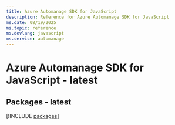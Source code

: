 ```yaml
---
title: Azure Automanage SDK for JavaScript
description: Reference for Azure Automanage SDK for JavaScript
ms.date: 08/19/2025
ms.topic: reference
ms.devlang: javascript
ms.service: automanage
---
```

# Azure Automanage SDK for JavaScript - latest
## Packages - latest
[!INCLUDE [packages](automanage-index.md)]